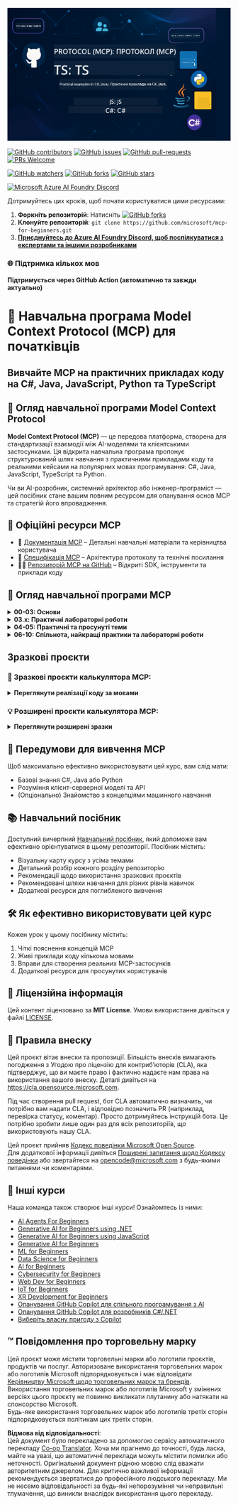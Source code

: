 <!--
CO_OP_TRANSLATOR_METADATA:
{
  "original_hash": "af49e2a6fd462dde6f9ad952d5c8cc6e",
  "translation_date": "2025-06-21T14:12:00+00:00",
  "source_file": "README.md",
  "language_code": "uk"
}
-->
![MCP-для-початківців](../../translated_images/mcp-beginners.2ce2b317996369ff66c5b72e25eff9d4288ab2741fc70c0b4e523d1ae1e249fd.uk.png) 

[![GitHub contributors](https://img.shields.io/github/contributors/microsoft/mcp-for-beginners.svg)](https://GitHub.com/microsoft/mcp-for-beginners/graphs/contributors)
[![GitHub issues](https://img.shields.io/github/issues/microsoft/mcp-for-beginners.svg)](https://GitHub.com/microsoft/mcp-for-beginners/issues)
[![GitHub pull-requests](https://img.shields.io/github/issues-pr/microsoft/mcp-for-beginners.svg)](https://GitHub.com/microsoft/mcp-for-beginners/pulls)
[![PRs Welcome](https://img.shields.io/badge/PRs-welcome-brightgreen.svg?style=flat-square)](http://makeapullrequest.com)

[![GitHub watchers](https://img.shields.io/github/watchers/microsoft/mcp-for-beginners.svg?style=social&label=Watch)](https://GitHub.com/microsoft/mcp-for-beginners/watchers)
[![GitHub forks](https://img.shields.io/github/forks/microsoft/mcp-for-beginners.svg?style=social&label=Fork)](https://GitHub.com/microsoft/mcp-for-beginners/fork)
[![GitHub stars](https://img.shields.io/github/stars/microsoft/mcp-for-beginners?style=social&label=Star)](https://GitHub.com/microsoft/mcp-for-beginners/stargazers)


[![Microsoft Azure AI Foundry Discord](https://dcbadge.vercel.app/api/server/ByRwuEEgH4)](https://discord.com/invite/ByRwuEEgH4)


Дотримуйтесь цих кроків, щоб почати користуватися цими ресурсами:
1. **Форкніть репозиторій**: Натисніть [![GitHub forks](https://img.shields.io/github/forks/microsoft/mcp-for-beginners.svg?style=social&label=Fork)](https://GitHub.com/microsoft/mcp-for-beginners/fork)
2. **Клонуйте репозиторій**:   `git clone https://github.com/microsoft/mcp-for-beginners.git`
3. [**Приєднуйтесь до Azure AI Foundry Discord, щоб поспілкуватися з експертами та іншими розробниками**](https://discord.com/invite/ByRwuEEgH4)


### 🌐 Підтримка кількох мов

#### Підтримується через GitHub Action (автоматично та завжди актуально)

# 🚀 Навчальна програма Model Context Protocol (MCP) для початківців

## **Вивчайте MCP на практичних прикладах коду на C#, Java, JavaScript, Python та TypeScript**

## 🧠 Огляд навчальної програми Model Context Protocol

**Model Context Protocol (MCP)** — це передова платформа, створена для стандартизації взаємодії між AI-моделями та клієнтськими застосунками. Ця відкрита навчальна програма пропонує структурований шлях навчання з практичними прикладами коду та реальними кейсами на популярних мовах програмування: C#, Java, JavaScript, TypeScript та Python.

Чи ви AI-розробник, системний архітектор або інженер-програміст — цей посібник стане вашим повним ресурсом для опанування основ MCP та стратегій його впровадження.

## 🔗 Офіційні ресурси MCP

- 📘 [Документація MCP](https://modelcontextprotocol.io/) – Детальні навчальні матеріали та керівництва користувача  
- 📜 [Специфікація MCP](https://spec.modelcontextprotocol.io/) – Архітектура протоколу та технічні посилання  
- 🧑‍💻 [Репозиторій MCP на GitHub](https://github.com/modelcontextprotocol) – Відкриті SDK, інструменти та приклади коду  

## 🧭 Огляд навчальної програми MCP

<details>
  <summary><strong>00-03: Основи</strong></summary>

- **00. Вступ до MCP**  
  Огляд Model Context Protocol та його значення в AI-пайплайнах. [Детальніше](./00-Introduction/README.md)
- **01. Пояснення ключових концепцій**  
  Глибоке вивчення основних понять MCP. [Детальніше](./01-CoreConcepts/README.md)
- **02. Безпека в MCP**  
  Загрози безпеці та найкращі практики. [Детальніше](./02-Security/README.md)
- **03. Початок роботи з MCP**  
  Налаштування середовища, базові сервери/клієнти, інтеграція. [Детальніше](./03-GettingStarted/README.md)
</details>

<details>
  <summary><strong>03.x: Практичні лабораторні роботи</strong></summary>

- **3.1. Перший сервер** – [Посібник](./03-GettingStarted/01-first-server/README.md)
- **3.2. Перший клієнт** – [Посібник](./03-GettingStarted/02-client/README.md)
- **3.3. Клієнт з LLM** – [Посібник](./03-GettingStarted/03-llm-client/README.md)
- **3.4. Використання сервера у Visual Studio Code** – [Посібник](./03-GettingStarted/04-vscode/README.md)
- **3.5. Створення сервера з використанням SSE** – [Посібник](./03-GettingStarted/05-sse-server/README.md)
- **3.6. HTTP-стрімінг** – [Посібник](./03-GettingStarted/06-http-streaming/README.md)
- **3.7. Використання AI Toolkit** – [Посібник](./03-GettingStarted/07-aitk/README.md)
- **3.8. Тестування вашого сервера** – [Посібник](./03-GettingStarted/08-testing/README.md)
- **3.9. Розгортання сервера** – [Посібник](./03-GettingStarted/09-deployment/README.md)
</details>

<details>
  <summary><strong>04-05: Практичні та просунуті теми</strong></summary>

- **04. Практична реалізація**  
  SDK, налагодження, тестування, повторно використовувані шаблони prompt’ів. [Детальніше](./04-PracticalImplementation/README.md)
- **05. Просунуті теми MCP**  
  Мультимодальний AI, масштабування, корпоративне використання. [Детальніше](./05-AdvancedTopics/README.md)
- **5.1. Інтеграція MCP з Azure** – [Посібник](./05-AdvancedTopics/mcp-integration/README.md)
- **5.2. Мультимодальність** – [Посібник](./05-AdvancedTopics/mcp-multi-modality/README.md)
- **5.3. Демонстрація MCP OAuth2** – [Посібник](./05-AdvancedTopics/mcp-oauth2-demo/README.md)
- **5.4. Root Contexts** – [Посібник](./05-AdvancedTopics/mcp-root-contexts/README.md)
- **5.5. Маршрутизація** – [Посібник](./05-AdvancedTopics/mcp-routing/README.md)
- **5.6. Вибірка (Sampling)** – [Посібник](./05-AdvancedTopics/mcp-sampling/README.md)
- **5.7. Масштабування** – [Посібник](./05-AdvancedTopics/mcp-scaling/README.md)
- **5.8. Безпека** – [Посібник](./05-AdvancedTopics/mcp-security/README.md)
- **5.9. Web Search MCP** – [Посібник](./05-AdvancedTopics/web-search-mcp/README.md)
- **5.10. Реальний час стрімінгу** – [Посібник](./05-AdvancedTopics/mcp-realtimestreaming/README.md)
- **5.11. Реальний час веб-пошуку** – [Посібник](./05-AdvancedTopics/mcp-realtimesearch/README.md)
</details>

<details>
  <summary><strong>06-10: Спільнота, найкращі практики та лабораторні роботи</strong></summary>

- **06. Внески спільноти** – [Посібник](./06-CommunityContributions/README.md)
- **07. Висновки з раннього впровадження** – [Посібник](./07-LessonsFromEarlyAdoption/README.md)
- **08. Найкращі практики для MCP** – [Посібник](./08-BestPractices/README.md)
- **09. Кейси MCP** – [Посібник](./09-CaseStudy/README.md)
- **10. Оптимізація AI-робочих процесів: створення MCP сервера з AI Toolkit** – [Практичний лабораторний курс](./10-StreamliningAIWorkflowsBuildingAnMCPServerWithAIToolkit/README.md)
</details>

## Зразкові проєкти

### 🧮 Зразкові проєкти калькулятора MCP:
<details>
  <summary><strong>Переглянути реалізації коду за мовами</strong></summary>

  - [Приклад MCP сервера на C#](./03-GettingStarted/samples/csharp/README.md)
  - [Калькулятор MCP на Java](./03-GettingStarted/samples/java/calculator/README.md)
  - [Демо MCP на JavaScript](./03-GettingStarted/samples/javascript/README.md)
  - [MCP сервер на Python](../../03-GettingStarted/samples/python/mcp_calculator_server.py)
  - [Приклад MCP на TypeScript](./03-GettingStarted/samples/typescript/README.md)

</details>

### 💡 Розширені проєкти калькулятора MCP:
<details>
  <summary><strong>Переглянути розширені зразки</strong></summary>

  - [Розширений зразок на C#](./04-PracticalImplementation/samples/csharp/README.md)
  - [Приклад контейнерного додатку на Java](./04-PracticalImplementation/samples/java/containerapp/README.md)
  - [Розширений зразок на JavaScript](./04-PracticalImplementation/samples/javascript/README.md)
  - [Складна реалізація на Python](../../04-PracticalImplementation/samples/python/mcp_sample.py)
  - [Зразок контейнера на TypeScript](./04-PracticalImplementation/samples/typescript/README.md)

</details>


## 🎯 Передумови для вивчення MCP

Щоб максимально ефективно використовувати цей курс, вам слід мати:

- Базові знання C#, Java або Python  
- Розуміння клієнт-серверної моделі та API  
- (Опціонально) Знайомство з концепціями машинного навчання  

## 📚 Навчальний посібник

Доступний вичерпний [Навчальний посібник](./study_guide.md), який допоможе вам ефективно орієнтуватися в цьому репозиторії. Посібник містить:

- Візуальну карту курсу з усіма темами  
- Детальний розбір кожного розділу репозиторію  
- Рекомендації щодо використання зразкових проєктів  
- Рекомендовані шляхи навчання для різних рівнів навичок  
- Додаткові ресурси для поглибленого вивчення  

## 🛠️ Як ефективно використовувати цей курс

Кожен урок у цьому посібнику містить:

1. Чіткі пояснення концепцій MCP  
2. Живі приклади коду кількома мовами  
3. Вправи для створення реальних MCP-застосунків  
4. Додаткові ресурси для просунутих користувачів  

## 📜 Ліцензійна інформація

Цей контент ліцензовано за **MIT License**. Умови використання дивіться у файлі [LICENSE](../../LICENSE).

## 🤝 Правила внеску

Цей проєкт вітає внески та пропозиції. Більшість внесків вимагають погодження з Угодою про ліцензію для контриб’юторів (CLA), яка підтверджує, що ви маєте право і фактично надаєте нам права на використання вашого внеску. Деталі дивіться на <https://cla.opensource.microsoft.com>.

Під час створення pull request, бот CLA автоматично визначить, чи потрібно вам надати CLA, і відповідно позначить PR (наприклад, перевірка статусу, коментар). Просто дотримуйтесь інструкцій бота. Це потрібно зробити лише один раз для всіх репозиторіїв, що використовують нашу CLA.

Цей проєкт прийняв [Кодекс поведінки Microsoft Open Source](https://opensource.microsoft.com/codeofconduct/).  
Для додаткової інформації дивіться [Поширені запитання щодо Кодексу поведінки](https://opensource.microsoft.com/codeofconduct/faq/) або звертайтеся на [opencode@microsoft.com](mailto:opencode@microsoft.com) з будь-якими питаннями чи коментарями.

## 🎒 Інші курси  
Наша команда також створює інші курси! Ознайомтесь із ними:

- [AI Agents For Beginners](https://github.com/microsoft/ai-agents-for-beginners?WT.mc_id=academic-105485-koreyst)
- [Generative AI for Beginners using .NET](https://github.com/microsoft/Generative-AI-for-beginners-dotnet?WT.mc_id=academic-105485-koreyst)
- [Generative AI for Beginners using JavaScript](https://github.com/microsoft/generative-ai-with-javascript?WT.mc_id=academic-105485-koreyst)
- [Generative AI for Beginners](https://github.com/microsoft/generative-ai-for-beginners?WT.mc_id=academic-105485-koreyst)
- [ML for Beginners](https://aka.ms/ml-beginners?WT.mc_id=academic-105485-koreyst)
- [Data Science for Beginners](https://aka.ms/datascience-beginners?WT.mc_id=academic-105485-koreyst)
- [AI for Beginners](https://aka.ms/ai-beginners?WT.mc_id=academic-105485-koreyst)
- [Cybersecurity for Beginners](https://github.com/microsoft/Security-101??WT.mc_id=academic-96948-sayoung)
- [Web Dev for Beginners](https://aka.ms/webdev-beginners?WT.mc_id=academic-105485-koreyst)
- [IoT for Beginners](https://aka.ms/iot-beginners?WT.mc_id=academic-105485-koreyst)
- [XR Development for Beginners](https://github.com/microsoft/xr-development-for-beginners?WT.mc_id=academic-105485-koreyst)
- [Опанування GitHub Copilot для спільного програмування з AI](https://aka.ms/GitHubCopilotAI?WT.mc_id=academic-105485-koreyst)
- [Опанування GitHub Copilot для розробників C#/.NET](https://github.com/microsoft/mastering-github-copilot-for-dotnet-csharp-developers?WT.mc_id=academic-105485-koreyst)
- [Виберіть власну пригоду з Copilot](https://github.com/microsoft/CopilotAdventures?WT.mc_id=academic-105485-koreyst)


## ™️ Повідомлення про торговельну марку

Цей проєкт може містити торговельні марки або логотипи проєктів, продуктів чи послуг. Авторизоване використання торговельних марок або логотипів Microsoft підпорядковується і має відповідати [Керівництву Microsoft щодо торговельних марок та брендів](https://www.microsoft.com/legal/intellectualproperty/trademarks/usage/general).  
Використання торговельних марок або логотипів Microsoft у змінених версіях цього проєкту не повинно викликати плутанину або натякати на спонсорство Microsoft.  
Будь-яке використання торговельних марок або логотипів третіх сторін підпорядковується політикам цих третіх сторін.

**Відмова від відповідальності**:  
Цей документ було перекладено за допомогою сервісу автоматичного перекладу [Co-op Translator](https://github.com/Azure/co-op-translator). Хоча ми прагнемо до точності, будь ласка, майте на увазі, що автоматичні переклади можуть містити помилки або неточності. Оригінальний документ рідною мовою слід вважати авторитетним джерелом. Для критично важливої інформації рекомендується звертатися до професійного людського перекладу. Ми не несемо відповідальності за будь-які непорозуміння чи неправильні тлумачення, що виникли внаслідок використання цього перекладу.